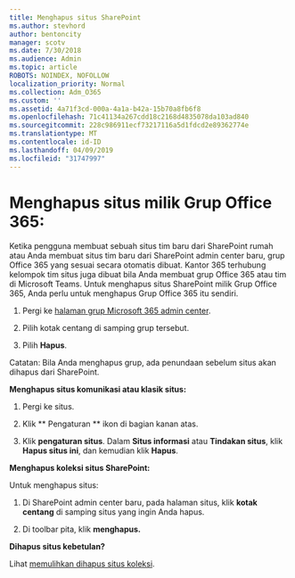 ```yaml
---
title: Menghapus situs SharePoint
ms.author: stevhord
author: bentoncity
manager: scotv
ms.date: 7/30/2018
ms.audience: Admin
ms.topic: article
ROBOTS: NOINDEX, NOFOLLOW
localization_priority: Normal
ms.collection: Adm_O365
ms.custom: ''
ms.assetid: 4a71f3cd-000a-4a1a-b42a-15b70a8fb6f8
ms.openlocfilehash: 71c41134a267cdd18c2168d4835078da103ad840
ms.sourcegitcommit: 228c986911ecf73217116a5d1fdcd2e89362774e
ms.translationtype: MT
ms.contentlocale: id-ID
ms.lasthandoff: 04/09/2019
ms.locfileid: "31747997"
---
```

# <a name="delete-sites-that-belong-to-an-office-365-group"></a>Menghapus situs milik Grup Office 365:

Ketika pengguna membuat sebuah situs tim baru dari SharePoint rumah atau Anda membuat situs tim baru dari SharePoint admin center baru, grup Office 365 yang sesuai secara otomatis dibuat. Kantor 365 terhubung kelompok tim situs juga dibuat bila Anda membuat grup Office 365 atau tim di Microsoft Teams. Untuk menghapus situs SharePoint milik Grup Office 365, Anda perlu untuk menghapus Grup Office 365 itu sendiri. 
  
1. Pergi ke [halaman grup Microsoft 365 admin center](https://portal.office.com/adminportal/home#/groups).
    
2. Pilih kotak centang di samping grup tersebut.
    
3. Pilih **Hapus**.
    
Catatan: Bila Anda menghapus grup, ada penundaan sebelum situs akan dihapus dari SharePoint.
  
**Menghapus situs komunikasi atau klasik situs:**

1. Pergi ke situs.
  
2. Klik ** Pengaturan ** ikon di bagian kanan atas. 
  
3. Klik **pengaturan situs**. Dalam **Situs informasi** atau **Tindakan situs**, klik **Hapus situs ini**, dan kemudian klik **Hapus**.
  
**Menghapus koleksi situs SharePoint:**

Untuk menghapus situs:
  
1. Di SharePoint admin center baru, pada halaman situs, klik **kotak centang** di samping situs yang ingin Anda hapus. 
    
2. Di toolbar pita, klik **menghapus.**
    
**Dihapus situs kebetulan?**

Lihat [memulihkan dihapus situs koleksi](https://go.microsoft.com/fwlink/?linkid=867660).
  

